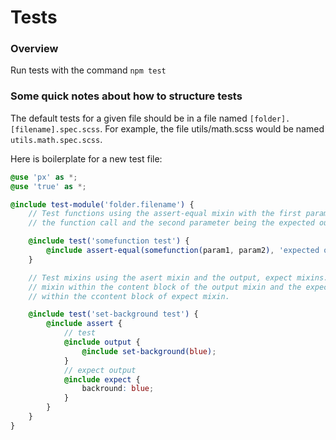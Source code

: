 # Tests

### Overview

Run tests with the command `npm test`

### Some quick notes about how to structure tests

The default tests for a given file should be in a file named `[folder].[filename].spec.scss`. For example, the file utils/math.scss would be named `utils.math.spec.scss`.

Here is boilerplate for a new test file:

```scss
@use 'px' as *;
@use 'true' as *;

@include test-module('folder.filename') {
    // Test functions using the assert-equal mixin with the first paramreter being
    // the function call and the second parameter being the expected output.

    @include test('somefunction test') {
        @include assert-equal(somefunction(param1, param2), 'expected output');
    }

    // Test mixins using the asert mixin and the output, expect mixins. Include the
    // mixin within the content block of the output mixin and the expected results
    // within the ccontent block of expect mixin.

    @include test('set-background test') {
        @include assert {
            // test
            @include output {
                @include set-background(blue);
            }
            // expect output
            @include expect {
                backround: blue;
            }
        }
    }
}
```
